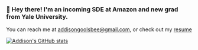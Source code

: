 ### 🚴 Hey there! I'm an incoming SDE at Amazon and new grad from Yale University.

You can reach me at [addisongoolsbee@gmail.com](mailto:addisongoolsbee@gmail.com), or check out my [resume](https://addisongoolsbee.com/resume.pdf)

[![Addison's GitHub stats](https://github-readme-stats-addisongoolsbees-projects.vercel.app/api?username=addisongoolsbee&hide=issues&show_icons=true&theme=transparent&rank_icon=github&number_format=long)](https://github.com/addisongoolsbee/github-readme-stats)


